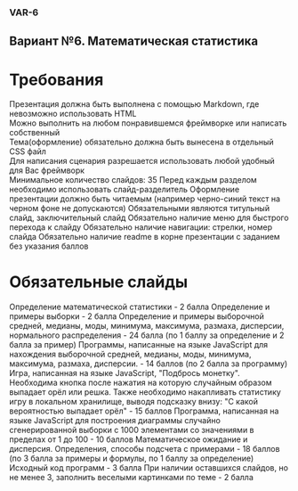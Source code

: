 ### VAR-6
## Вариант №6. Математическая статистика
# Требования
Презентация должна быть выполнена с помощью Markdown, где невозможно использовать HTML  
Можно выполнить на любом понравившемся фреймворке или написать собственный  
Тема(оформление) обязательно должна быть вынесена в отдельный CSS файл  
Для написания сценария разрешается использовать любой удобный для Вас фреймворк  
Минимальное количество слайдов: 35
Перед каждым разделом необходимо использовать слайд-разделитель
Оформление презентации должно быть читаемым (например черно-синий текст на черном фоне не допускаются)
Обязательными являются титульный слайд, заключительный слайд
Обязательно наличие меню для быстрого перехода к слайду
Обязательно наличие навигации: стрелки, номер слайда
Обязательно наличие readme в корне презентации с заданием без указания баллов
# Обязательные слайды
Определение математической статистики - 2 балла
Определение и примеры выборки - 2 балла
Определение и примеры выборочной средней, медианы, моды, минимума, максимума, размаха, дисперсии, нормального распределения - 24 балла (по 1 баллу за определение и 2 балла за пример)
Программы, написанные на языке JavaScript для нахождения выборочной средней, медианы, моды, минимума, максимума, размаха, дисперсии. - 14 баллов (по 2 балла за программу)
Игра, написанная на языке JavaScript, "Подбрось монетку". Необходима кнопка после нажатия на которую случайным образом выпадает орёл или решка. Также необходимо накапливать статистику игру в локальном хранилище, выводя подсказку внизу: "С какой вероятностью выпадает орёл" - 15 баллов
Программа, написанная на языке JavaScript для построения диаграммы случайно сгенерированной выборки с 1000 элементами со значениями в пределах от 1 до 100 - 10 баллов
Математическое ожидание и дисперсия. Определения, способы подсчета с примерами - 18 баллов (по 3 балла за примеры и формулы, по 1 баллу за определение)
Исходный код программ - 3 балла
При наличии оставшихся слайдов, но не менее 3, заполнить веселыми картинками по теме - 2 балла
